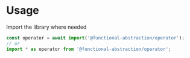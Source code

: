 # Usage

Import the library where needed
```js
const operator = await import('@functional-abstraction/operator');
// or
import * as operator from '@functional-abstraction/operator';
```
